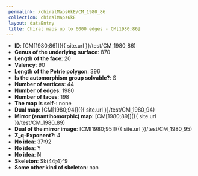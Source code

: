 ```yaml
--- 
 permalink: /chiralMaps6kE/CM_1980_86 
 collection: chiralMaps6kE
 layout: dataEntry
 title: Chiral maps up to 6000 edges - CM[1980;86]
---
```


- **ID**: [CM[1980;86]]({{ site.url }}/test/CM_1980_86)
- **Genus of the underlying surface**: 870
- **Length of the face**: 20
- **Valency**: 90
- **Length of the Petrie polygon**: 396
- **Is the automorphism group solvable?**: S
- **Number of vertices**: 44
- **Number of edges**: 1980
- **Number of faces**: 198
- **The map is self-**: none
- **Dual map**: [CM[1980;94]]({{ site.url }}/test/CM_1980_94)
- **Mirror (enantihomorphic) map**: [CM[1980;89]]({{ site.url }}/test/CM_1980_89)
- **Dual of the mirror image**: [CM[1980;95]]({{ site.url }}/test/CM_1980_95)
- **Z_q-Exponent?**: 4
- **No idea**:  37:92
- **No idea**: Y
- **No idea**: N
- **Skeleton**: Sk(44;4)^9
- **Some other kind of skeleton**: nan
